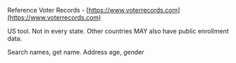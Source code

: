 
Reference
Voter Records - [https://www.voterrecords.com](https://www.voterrecords.com)


US tool.
Not in every state.
Other countries MAY also have public enrollment data.

Search names, get name. Address age, gender



